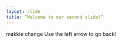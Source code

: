 ```yaml
---
layout: slide
title: “Welcome to our second slide!”
---
```

makkie change
Use the left arrow to go back!
